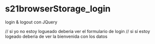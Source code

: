 # s21browserStorage_login
login & logout con JQuery


// si yo no estoy logueado deberia ver el formulario de login
// si sí estoy logeado deberia de ver la bienvenida con los datos
